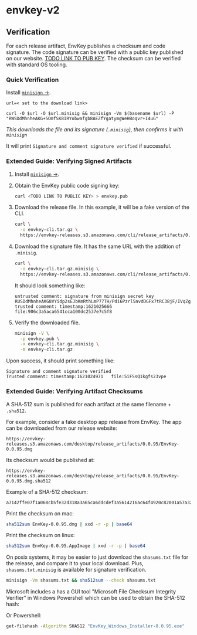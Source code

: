 # envkey-v2

## Verification

For each release artifact, EnvKey publishes a checksum and code signature. The code signature can be verified with a public key published on our website. [TODO LINK TO PUB KEY](). The checksum can be verified with standard OS tooling.

### Quick Verification

Install [`minisign` &rarr;](https://jedisct1.github.io/minisign/).


```
url=< set to the download link>

curl -O $url -O $url.minisig && minisign -Vm $(basename $url) -P "RWSDdMhnheAKG+5OmfSK8IRYobwafgb8AEZfYgatymgWeHBoqvr+I4uG"
```

*This downloads the file and its signature (`.minisig`), then confirms it with `minisign`*

It will print `Signature and comment signature verified` if successful.

### Extended Guide: Verifying Signed Artifacts

1. Install [`minisign` &rarr;](https://jedisct1.github.io/minisign/).

2. Obtain the EnvKey public code signing key:
    ```bash
    curl <TODO LINK TO PUBLIC KEY> > envkey.pub
    ```

3. Download the release file. In this example, it will be a fake version of the CLI.
   ```bash
   curl \
     -o envkey-cli.tar.gz \
     https://envkey-releases.s3.amazonaws.com/cli/release_artifacts/0.1.26/envkey-cli_0.1.26_linux_amd64.tar.gz
   ```
4. Download the signature file. It has the same URL with the addition of `.minisig`.
   ```bash
   curl \
     -o envkey-cli.tar.gz.minisig \
     https://envkey-releases.s3.amazonaws.com/cli/release_artifacts/0.1.26/envkey-cli_0.1.26_linux_amd64.tar.gz.minisig
   ```
   It should look something like:
   ```
   untrusted comment: signature from minisign secret key
   RUSDdMhnheAKG8VYidp2sEJbKmRthLmP77TH/Pdi6Pzrl5nvdDGFx7tRC38jF/IVqZg+8T7G34c0RA5+XPnTm058w9VFo6XhDgs=
   trusted comment: timestamp:1621025666	file:906c3a5aca6541cca100dc2537e7c5f8
   ```
5. Verify the downloaded file.
   ```bash
   minisign -V \
     -p envkey.pub \
     -x envkey-cli.tar.gz.minisig \
     -m envkey-cli.tar.gz 
   ```

Upon success, it should print something like:

```
Signature and comment signature verified
Trusted comment: timestamp:1621024971   file:5iFSsQ1kgfs23vpe
```


### Extended Guide: Verifying Artifact Checksums

A SHA-512 sum is published for each artifact at the same filename + `.sha512`.

For example, consider a fake desktop app release from EnvKey. The app can be downloaded from our release website:

```
https://envkey-releases.s3.amazonaws.com/desktop/release_artifacts/0.0.95/EnvKey-0.0.95.dmg
```

Its checksum would be published at:

```
https://envkey-releases.s3.amazonaws.com/desktop/release_artifacts/0.0.95/EnvKey-0.0.95.dmg.sha512
``` 

Example of a SHA-512 checksum:
```
a7142ffe07f1a068cb5fe32d318a3a65ca6ddcdef3a5614216ac64f4920c82001a57a32879a86f961fbf4228b0b0378d26718edf07e9333e9b8b4ce51a4b4ad3
```

Print the checksum on mac:
```bash
sha512sum EnvKey-0.0.95.dmg | xxd -r -p | base64
```

Print the checksum on linux:
```bash
sha512sum EnvKey-0.0.95.AppImage | xxd -r -p | base64
```

On posix systems, it may be easier to just download the `shasums.txt` file for the release, and
compare it to your local download. Plus, `shasums.txt.minisig` is available for signature verification.

```bash
minisign -Vm shasums.txt && sha512sum --check shasums.txt
```

Microsoft includes a has a GUI tool "Microsoft File Checksum Integrity Verifier" in Windows Powershell which can be used
to obtain the SHA-512 hash:

Or Powershell:
```bash
get-filehash -Algorithm SHA512 "EnvKey_Windows_Installer-0.0.95.exe"
```

